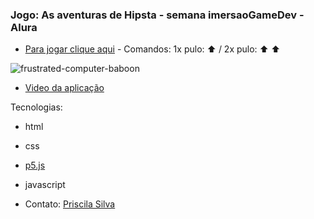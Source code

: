 ### Jogo: As aventuras de Hipsta - semana imersaoGameDev - Alura

- [Para jogar clique aqui](https://iprih.github.io/game-alura/game-aventuras-de-ripsta.html) - Comandos: 1x pulo: :arrow_up: / 2x pulo: :arrow_up: :arrow_up: 	

![frustrated-computer-baboon](https://media.giphy.com/media/ic1otpfvrN8s7VFiaQ/giphy-downsized-large.gif) <p>

- [Video da aplicação](https://youtu.be/gxTjskeQMxk)

Tecnologias: 
- html
- css
- [p5.js](https://editor.p5js.org/iprih/sketches/AhQWzweeh)
- javascript

- Contato: [Priscila Silva](https://linkedin.com/in/silva-priscila)